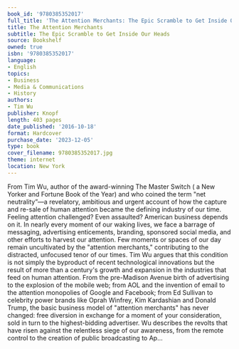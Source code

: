 ```yaml
---
book_id: '9780385352017'
full_title: 'The Attention Merchants: The Epic Scramble to Get Inside Our Heads'
title: The Attention Merchants
subtitle: The Epic Scramble to Get Inside Our Heads
source: Bookshelf
owned: true
isbn: '9780385352017'
language:
- English
topics:
- Business
- Media & Communications
- History
authors:
- Tim Wu
publisher: Knopf
length: 403 pages
date_published: '2016-10-18'
format: Hardcover
purchase_date: '2023-12-05'
type: book
cover_filename: 9780385352017.jpg
theme: internet
location: New York
---
```

From Tim Wu, author of the award-winning The Master Switch ( a New Yorker and Fortune Book of the Year) and who coined the term "net neutrality”—a revelatory, ambitious and urgent account of how the capture and re-sale of human attention became the defining industry of our time.
Feeling attention challenged? Even assaulted? American business depends on it. In nearly every moment of our waking lives, we face a barrage of messaging, advertising enticements, branding, sponsored social media, and other efforts to harvest our attention. Few moments or spaces of our day remain uncultivated by the "attention merchants," contributing to the distracted, unfocused tenor of our times. Tim Wu argues that this condition is not simply the byproduct of recent technological innovations but the result of more than a century's growth and expansion in the industries that feed on human attention. From the pre-Madison Avenue birth of advertising to the explosion of the mobile web; from AOL and the invention of email to the attention monopolies of Google and Facebook; from Ed Sullivan to celebrity power brands like Oprah Winfrey, Kim Kardashian and Donald Trump, the basic business model of "attention merchants" has never changed: free diversion in exchange for a moment of your consideration, sold in turn to the highest-bidding advertiser. Wu describes the revolts that have risen against the relentless siege of our awareness, from the remote control to the creation of public broadcasting to Ap...

